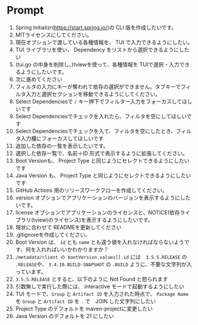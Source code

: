 # Prompt

1. Spring Initializr(https://start.spring.io/)の CLI 版を作成したいです。
2. MITライセンスにしてください。
3. 現在オプションで渡している各種情報を、 TUI で入力できるようにしたい。
4. TUI ライブラリを使い、 Dependency をリストから選択できるようにしたい
5. (tui.go の中身を削除し、)tviewを使って、各種情報を TUIで選択・入力できるようにしたいです。
6. 次に進めてください
7. フィルタの入力にキーが奪われて依存の選択ができません。タブキーでフィルタ入力と選択セクションを移動できるようにしてください。
8. Select Dependenciesで `/` キー押下でフィルター入力をフォーカスしてほしいです
9. Select Dependenciesでチェックを入れたら、フィルタを空にしてほしいです
10. Select Dependenciesでチェックを入て、フィルタを空にしたとき、フィルタ入力欄にフォーカスしてほしいです
11. 追加した依存の一覧を表示したいです。
12. 選択した依存一覧で、名前＋ID 形式で表示するように拡張してください。
13. Boot Versionも、 Project Type と同じようにセレクトできるようにしたいです
14. Java Version も、 Project Type と同じようにセレクトできるようにしたいです
15. GitHub Actions 用のリリースワークフローを作成してください。
16. version オプションでアプリケーションのバージョンを表示するようにしたいです。
17. license オプションでアプリケーションのライセンスと、NOTICE(依存ライブラリ(tview)のライセンス)を表示するようにしたいです。
18. 現状に合わせて READMEを更新してください
19. .gitignoreを作成してください。
20. Boot Version は、 `id` とも `name` とも違う値を入れなければならないようです、何を入れればいいかわかりますか？
21. `/metadata/client の bootVersion.values[].id` には　`3.5.5.RELEASE` の `.RELEASE`や、 `3.4.10.BUILD-SNAPSHOT` の `.BUILD` ように、不要な文字列が入っています。
22. `3.5.5.RELEASE` とすると、以下のように Not Found と怒られます
23. 引数無しで実行した際には、 interactive モードで起動するようにしたい
24. TUI モードで、`Group` と `Artifact ID` を入力された時点で、 `Package Name` を `Group` と `Artifact ID` を `.` で　JOIN した文字列にしたい
25. Project Type のデフォルトを maven-projectに変更したい
25. Java Version のデフォルトを 21 にしたい
